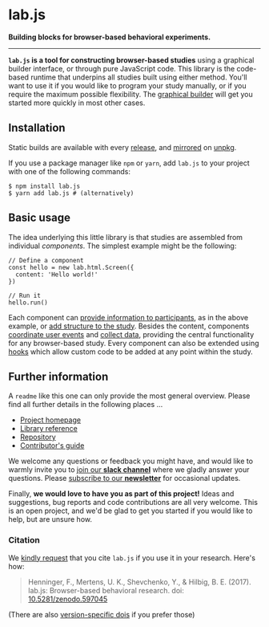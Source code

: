 # lab.js

**Building blocks for browser-based behavioral experiments.**

----

**`lab.js` is a tool for constructing browser-based studies** using a graphical builder interface, or through pure JavaScript code. This library is the code-based runtime that underpins all studies built using either method. You'll want to use it if you would like to program your study manually, or if you require the maximum possible flexibility. The [graphical builder](https://labjs.readthedocs.io/en/latest/learn/builder/) will get you started more quickly in most other cases.

## Installation

Static builds are available with every [release](https://github.com/FelixHenninger/lab.js/releases), and [mirrored](https://unpkg.com/lab.js) on [unpkg](https://unpkg.com).

If you use a package manager like `npm` or `yarn`, add `lab.js` to your project with one of the following commands:

```
$ npm install lab.js
$ yarn add lab.js # (alternatively)
```

## Basic usage

The idea underlying this little library is that studies are assembled from individual _components_. The simplest example might be the following:

```
// Define a component
const hello = new lab.html.Screen({
  content: 'Hello world!'
})

// Run it
hello.run()
```

Each component can [provide information to participants](https://labjs.readthedocs.io/en/latest/reference/html.html), as in the above example, or [add structure to the study](https://labjs.readthedocs.io/en/latest/reference/flow.html). Besides the content, components [coordinate user events](https://labjs.readthedocs.io/en/latest/reference/core.html#options.responses) and [collect data](https://labjs.readthedocs.io/en/latest/reference/data.html), providing the central functionality for any browser-based study. Every component can also be extended using [hooks](https://labjs.readthedocs.io/en/latest/reference/core.html#event-api) which allow custom code to be added at any point within the study.

## Further information

A `readme` like this one can only provide the most general overview. Please find all further details in the following places ...

* [Project homepage](http://felixhenninger.github.io/lab.js/)
* [Library reference](https://labjs.readthedocs.io/en/latest/reference/index.html)
* [Repository](https://github.com/FelixHenninger/lab.js)
* [Contributor's guide](https://github.com/FelixHenninger/lab.js/blob/master/contributing.md)

We welcome any questions or feedback you might have, and would like to warmly invite you to [join our **slack channel**](https://slackin-nmbrcrnchrs.herokuapp.com/) where we gladly answer your questions. Please [subscribe to our **newsletter**](http://eepurl.com/co0K9r) for occasional updates.

Finally, **we would love to have you as part of this project!** Ideas and suggestions, bug reports and code contributions are all very welcome. This is an open project, and we'd be glad to get you started if you would like to help, but are unsure how.

### Citation

We [kindly request](https://www.youtube.com/watch?v=kVwl-Va7cNM) that you cite
``lab.js`` if you use it in your research. Here's how:

> Henninger, F., Mertens, U. K., Shevchenko, Y., & Hilbig, B. E. (2017). lab.js: Browser-based behavioral research. doi: [10.5281/zenodo.597045](https://doi.org/10.5281/zenodo.597045)

(There are also [version-specific dois](https://doi.org/10.5281/zenodo.597045) if you prefer those)
